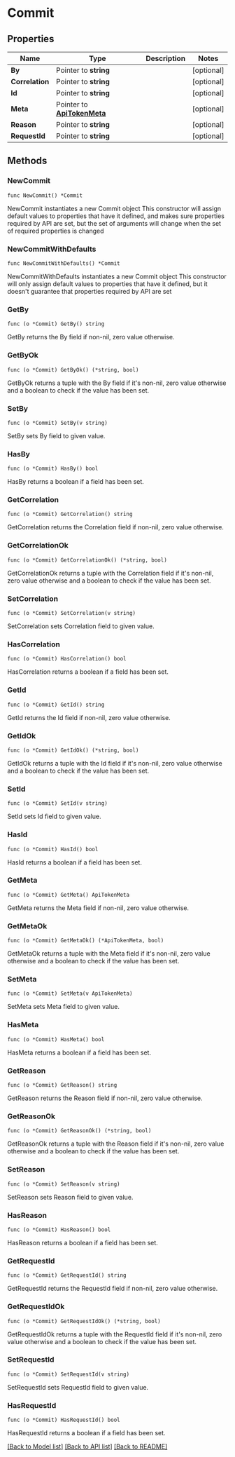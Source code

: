 # Commit

## Properties

Name | Type | Description | Notes
------------ | ------------- | ------------- | -------------
**By** | Pointer to **string** |  | [optional] 
**Correlation** | Pointer to **string** |  | [optional] 
**Id** | Pointer to **string** |  | [optional] 
**Meta** | Pointer to [**ApiTokenMeta**](ApiTokenMeta.md) |  | [optional] 
**Reason** | Pointer to **string** |  | [optional] 
**RequestId** | Pointer to **string** |  | [optional] 

## Methods

### NewCommit

`func NewCommit() *Commit`

NewCommit instantiates a new Commit object
This constructor will assign default values to properties that have it defined,
and makes sure properties required by API are set, but the set of arguments
will change when the set of required properties is changed

### NewCommitWithDefaults

`func NewCommitWithDefaults() *Commit`

NewCommitWithDefaults instantiates a new Commit object
This constructor will only assign default values to properties that have it defined,
but it doesn't guarantee that properties required by API are set

### GetBy

`func (o *Commit) GetBy() string`

GetBy returns the By field if non-nil, zero value otherwise.

### GetByOk

`func (o *Commit) GetByOk() (*string, bool)`

GetByOk returns a tuple with the By field if it's non-nil, zero value otherwise
and a boolean to check if the value has been set.

### SetBy

`func (o *Commit) SetBy(v string)`

SetBy sets By field to given value.

### HasBy

`func (o *Commit) HasBy() bool`

HasBy returns a boolean if a field has been set.

### GetCorrelation

`func (o *Commit) GetCorrelation() string`

GetCorrelation returns the Correlation field if non-nil, zero value otherwise.

### GetCorrelationOk

`func (o *Commit) GetCorrelationOk() (*string, bool)`

GetCorrelationOk returns a tuple with the Correlation field if it's non-nil, zero value otherwise
and a boolean to check if the value has been set.

### SetCorrelation

`func (o *Commit) SetCorrelation(v string)`

SetCorrelation sets Correlation field to given value.

### HasCorrelation

`func (o *Commit) HasCorrelation() bool`

HasCorrelation returns a boolean if a field has been set.

### GetId

`func (o *Commit) GetId() string`

GetId returns the Id field if non-nil, zero value otherwise.

### GetIdOk

`func (o *Commit) GetIdOk() (*string, bool)`

GetIdOk returns a tuple with the Id field if it's non-nil, zero value otherwise
and a boolean to check if the value has been set.

### SetId

`func (o *Commit) SetId(v string)`

SetId sets Id field to given value.

### HasId

`func (o *Commit) HasId() bool`

HasId returns a boolean if a field has been set.

### GetMeta

`func (o *Commit) GetMeta() ApiTokenMeta`

GetMeta returns the Meta field if non-nil, zero value otherwise.

### GetMetaOk

`func (o *Commit) GetMetaOk() (*ApiTokenMeta, bool)`

GetMetaOk returns a tuple with the Meta field if it's non-nil, zero value otherwise
and a boolean to check if the value has been set.

### SetMeta

`func (o *Commit) SetMeta(v ApiTokenMeta)`

SetMeta sets Meta field to given value.

### HasMeta

`func (o *Commit) HasMeta() bool`

HasMeta returns a boolean if a field has been set.

### GetReason

`func (o *Commit) GetReason() string`

GetReason returns the Reason field if non-nil, zero value otherwise.

### GetReasonOk

`func (o *Commit) GetReasonOk() (*string, bool)`

GetReasonOk returns a tuple with the Reason field if it's non-nil, zero value otherwise
and a boolean to check if the value has been set.

### SetReason

`func (o *Commit) SetReason(v string)`

SetReason sets Reason field to given value.

### HasReason

`func (o *Commit) HasReason() bool`

HasReason returns a boolean if a field has been set.

### GetRequestId

`func (o *Commit) GetRequestId() string`

GetRequestId returns the RequestId field if non-nil, zero value otherwise.

### GetRequestIdOk

`func (o *Commit) GetRequestIdOk() (*string, bool)`

GetRequestIdOk returns a tuple with the RequestId field if it's non-nil, zero value otherwise
and a boolean to check if the value has been set.

### SetRequestId

`func (o *Commit) SetRequestId(v string)`

SetRequestId sets RequestId field to given value.

### HasRequestId

`func (o *Commit) HasRequestId() bool`

HasRequestId returns a boolean if a field has been set.


[[Back to Model list]](../README.md#documentation-for-models) [[Back to API list]](../README.md#documentation-for-api-endpoints) [[Back to README]](../README.md)


